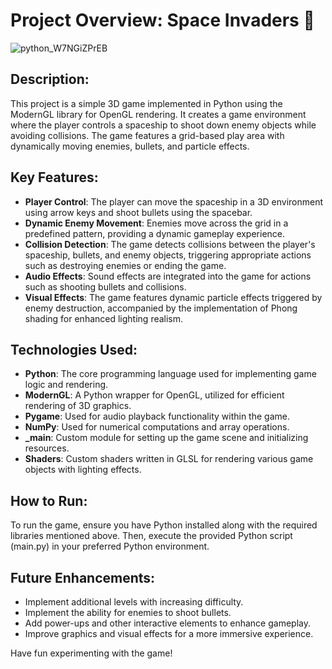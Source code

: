 # Project Overview: Space Invaders 👾

![python_W7NGiZPrEB](https://github.com/RoboRopuch/Space-Invaders-moderngl/assets/128647614/b8ffe401-0977-46c7-a38b-04eeb678d203)

## Description:
This project is a simple 3D game implemented in Python using the ModernGL library for OpenGL rendering. It creates a game environment where the player controls a spaceship to shoot down enemy objects while avoiding collisions. The game features a grid-based play area with dynamically moving enemies, bullets, and particle effects.

## Key Features:
 - **Player Control**: The player can move the spaceship in a 3D environment using arrow keys and shoot bullets using the spacebar.
 - **Dynamic Enemy Movement**: Enemies move across the grid in a predefined pattern, providing a dynamic gameplay experience.
 - **Collision Detection**: The game detects collisions between the player's spaceship, bullets, and enemy objects, triggering appropriate actions such as destroying enemies or ending the game.
 - **Audio Effects**: Sound effects are integrated into the game for actions such as shooting bullets and collisions.
 - **Visual Effects**: The game features dynamic particle effects triggered by enemy destruction, accompanied by the implementation of Phong shading for enhanced lighting realism.

## Technologies Used:
 - **Python**: The core programming language used for implementing game logic and rendering.
 - **ModernGL**: A Python wrapper for OpenGL, utilized for efficient rendering of 3D graphics.
 - **Pygame**: Used for audio playback functionality within the game.
 - **NumPy**: Used for numerical computations and array operations.
 - **_main**: Custom module for setting up the game scene and initializing resources.
 - **Shaders**: Custom shaders written in GLSL for rendering various game objects with lighting effects.

## How to Run:
To run the game, ensure you have Python installed along with the required libraries mentioned above. Then, execute the provided Python script (main.py) in your preferred Python environment.

## Future Enhancements: 
 - Implement additional levels with increasing difficulty.
 - Implement the ability for enemies to shoot bullets.
 - Add power-ups and other interactive elements to enhance gameplay.
 - Improve graphics and visual effects for a more immersive experience.

Have fun experimenting with the game!
